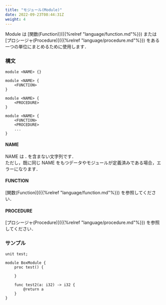 ```yaml
---
title: "モジュール(Module)"
date: 2022-09-23T08:44:31Z
weight: 4
---
```


Module は [関数(Function)]({{%relref "language/function.md"%}}) または [プロシージャ(Procedure)]({{%relref "language/procedure.md"%}}) をある一つの単位にまとめるために使用します．

### 構文

```text
module <NAME> {}

module <NAME> {
    <FUNCTION>
}

module <NAME> {
    <PROCEDURE>
}

module <NAME> {
    <FUNCTION>
    <PROCEDURE>
    ...
}
```

#### NAME

NAME は **\.** を含まない文字列です．  
ただし，既に同じ NAME をもつデータやモジュールが定義済みである場合，エラーになります．

#### FUNCTION

[関数(Function)]({{%relref "language/function.md"%}}) を参照してください．

#### PROCEDURE

[プロシージャ(Procedure)]({{%relref "language/procedure.md"%}}) を参照してください．

### サンプル

```text
unit test;

module BoxModule {
    proc test() {

    }

    func test2(a: i32) -> i32 {
        @return a
    }
}
```
